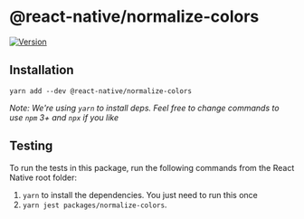 # @react-native/normalize-colors

[![Version][version-badge]][package]

## Installation

```
yarn add --dev @react-native/normalize-colors
```

*Note: We're using `yarn` to install deps. Feel free to change commands to use `npm` 3+ and `npx` if you like*

[version-badge]: https://img.shields.io/npm/v/@react-native/normalize-colors?style=flat-square
[package]: https://www.npmjs.com/package/@react-native/normalize-colors

## Testing

To run the tests in this package, run the following commands from the React Native root folder:

1. `yarn` to install the dependencies. You just need to run this once
2. `yarn jest packages/normalize-colors`.
